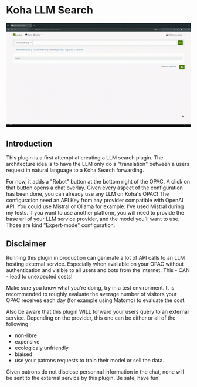 # Koha LLM Search

![animation of the plugin at work](llmsearch.gif?raw=true)

## Introduction
This plugin is a first attempt at creating a LLM search plugin.
The architecture idea is to have the LLM only do a "translation" between a users request in natural language to a Koha Search forwarding. 

For now, it adds a "Robot" button at the bottom right of the OPAC.
A click on that button opens a chat overlay.
Given every aspect of the configuration has been done, you can already use any LLM on Koha's OPAC!
The configuration need an API Key from any provider compatible with OpenAI API.
You could use Mistral or Ollama for example. I've used Mistral during my tests.
If you want to use another platform, you will need to provide the base url of your LLM service provider, and the model you'll want to use.
Those are kind "Expert-mode" configuration.

## Disclaimer
Running this plugin in production can generate a lot of API calls to an LLM hosting external service.
Especially when available on your OPAC without authentication and visible to all users and bots from the internet.
This - CAN - lead to unexpected costs!

Make sure you know what you're doing, try in a test environment.
It is recommended to roughly evaluate the average number of visitors your OPAC receives each day (for example using Matomo) to evaluate the cost.

Also be aware that this plugin WILL forward your users query to an external service.
Depending on the provider, this one can be either or all of the following :
 - non-libre
 - expensive
 - ecologicaly unfriendly
 - biaised
 - use your patrons requests to train their model or sell the data.

Given patrons do not disclose personnal information in the chat, none will be sent to the external service by this plugin.
Be safe, have fun!
